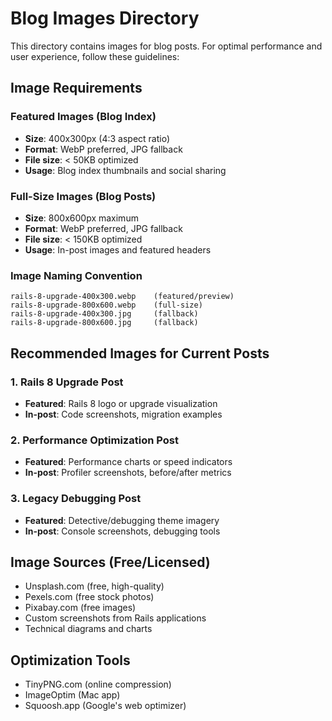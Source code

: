 # Blog Images Directory

This directory contains images for blog posts. For optimal performance and user experience, follow these guidelines:

## Image Requirements

### Featured Images (Blog Index)
- **Size**: 400x300px (4:3 aspect ratio)
- **Format**: WebP preferred, JPG fallback
- **File size**: < 50KB optimized
- **Usage**: Blog index thumbnails and social sharing

### Full-Size Images (Blog Posts)
- **Size**: 800x600px maximum
- **Format**: WebP preferred, JPG fallback  
- **File size**: < 150KB optimized
- **Usage**: In-post images and featured headers

### Image Naming Convention
```
rails-8-upgrade-400x300.webp    (featured/preview)
rails-8-upgrade-800x600.webp    (full-size)
rails-8-upgrade-400x300.jpg     (fallback)
rails-8-upgrade-800x600.jpg     (fallback)
```

## Recommended Images for Current Posts

### 1. Rails 8 Upgrade Post
- **Featured**: Rails 8 logo or upgrade visualization
- **In-post**: Code screenshots, migration examples

### 2. Performance Optimization Post  
- **Featured**: Performance charts or speed indicators
- **In-post**: Profiler screenshots, before/after metrics

### 3. Legacy Debugging Post
- **Featured**: Detective/debugging theme imagery
- **In-post**: Console screenshots, debugging tools

## Image Sources (Free/Licensed)
- Unsplash.com (free, high-quality)
- Pexels.com (free stock photos)
- Pixabay.com (free images)
- Custom screenshots from Rails applications
- Technical diagrams and charts

## Optimization Tools
- TinyPNG.com (online compression)
- ImageOptim (Mac app)
- Squoosh.app (Google's web optimizer)